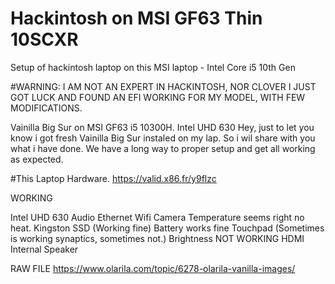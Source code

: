 # Hackintosh on MSI GF63 Thin 10SCXR
Setup of hackintosh laptop on this MSI laptop - Intel Core i5 10th Gen

#WARNING: I AM NOT AN EXPERT IN HACKINTOSH, NOR CLOVER I JUST GOT LUCK AND FOUND AN EFI WORKING FOR MY MODEL, WITH FEW MODIFICATIONS.

Vainilla Big Sur on MSI GF63 i5 10300H. Intel UHD 630
Hey, just to let you know i got fresh Vainilla Big Sur instaled on my lap. So i wil share with you what i have done. We have a long way to proper setup and get all working as expected.

#This Laptop Hardware. https://valid.x86.fr/y9flzc

WORKING

Intel UHD 630
Audio
Ethernet
Wifi
Camera
Temperature seems right no heat.
Kingston SSD (Working fine)
Battery works fine
Touchpad (Sometimes is working synaptics, sometimes not.)
Brightness
NOT WORKING
HDMI
Internal Speaker

RAW FILE
https://www.olarila.com/topic/6278-olarila-vanilla-images/
